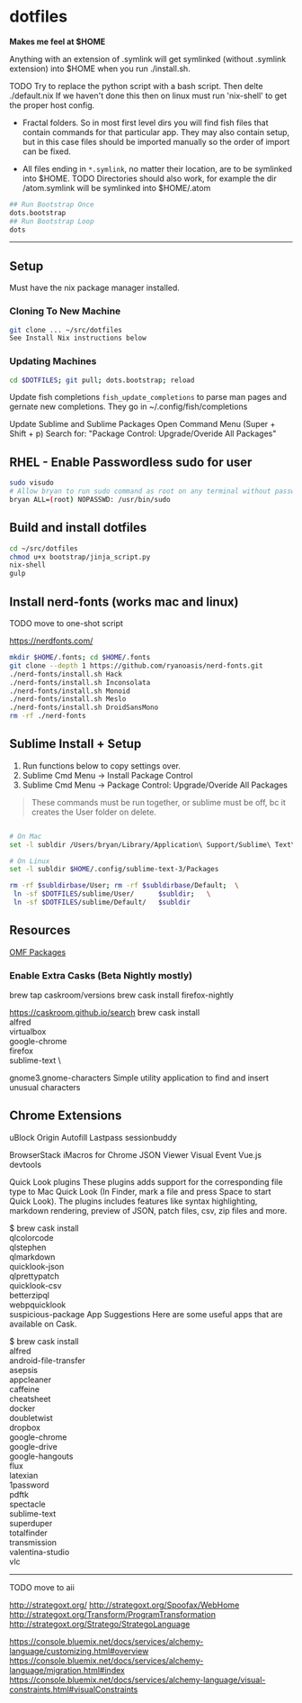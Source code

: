 # dotfiles

**Makes me feel at $HOME**

Anything with an extension of .symlink will get symlinked (without .symlink extension) into $HOME when you run ./install.sh.

TODO Try to replace the python script with a bash script.
Then delte ./default.nix
If we haven't done this then on linux must run 'nix-shell' to get the proper host config.

- Fractal folders.  So in most first level dirs you will find fish files that contain
  commands for that particular app.  They may also contain setup, but in this case files should
  be imported manually so the order of import can be fixed.

- All files ending in `*.symlink`, no matter their location, are to be symlinked into $HOME.
  TODO Directories should also work, for example the dir /atom.symlink will be symlinked into $HOME/.atom


```bash
## Run Bootstrap Once
dots.bootstrap
## Run Bootstrap Loop
dots
```

-----------------------------------------------------------------------------------

## Setup

Must have the nix package manager installed.

### Cloning To New Machine

```bash
git clone ... ~/src/dotfiles
See Install Nix instructions below
```

### Updating Machines

```bash
cd $DOTFILES; git pull; dots.bootstrap; reload
```

Update fish completions  `fish_update_completions`
to parse man pages and gernate new completions.
They go in ~/.config/fish/completions

Update Sublime and Sublime Packages
Open Command Menu (Super + Shift + p)
Search for: "Package Control: Upgrade/Overide All Packages"


## RHEL - Enable Passwordless sudo for user

```bash
sudo visudo
# Allow bryan to run sudo command as root on any terminal without passwd
bryan ALL=(root) NOPASSWD: /usr/bin/sudo
```

## Build and install dotfiles

```bash
cd ~/src/dotfiles
chmod u+x bootstrap/jinja_script.py
nix-shell
gulp
```

## Install nerd-fonts (works mac and linux)

TODO move to one-shot script

https://nerdfonts.com/

```bash
mkdir $HOME/.fonts; cd $HOME/.fonts
git clone --depth 1 https://github.com/ryanoasis/nerd-fonts.git
./nerd-fonts/install.sh Hack
./nerd-fonts/install.sh Inconsolata
./nerd-fonts/install.sh Monoid
./nerd-fonts/install.sh Meslo
./nerd-fonts/install.sh DroidSansMono
rm -rf ./nerd-fonts
```


## Sublime Install + Setup

1. Run functions below to copy settings over.
2. Sublime Cmd Menu -> Install Package Control
3. Sublime Cmd Menu -> Package Control: Upgrade/Overide All Packages

> These commands must be run together, or sublime must be off,
> bc it creates the User folder on delete.

```bash

# On Mac
set -l subldir /Users/bryan/Library/Application\ Support/Sublime\ Text\ 3/Packages

# On Linux
set -l subldir $HOME/.config/sublime-text-3/Packages

rm -rf $subldirbase/User; rm -rf $subldirbase/Default;  \
 ln -sf $DOTFILES/sublime/User/      $subldir;   \
 ln -sf $DOTFILES/sublime/Default/   $subldir

```

## Resources

[OMF Packages](https://github.com/oh-my-fish/packages-main/tree/master/packages)



### Enable Extra Casks (Beta Nightly mostly)

brew tap caskroom/versions
brew cask install firefox-nightly

https://caskroom.github.io/search
brew cask install \
    alfred \
    virtualbox \
    google-chrome \
    firefox \
    sublime-text \

gnome3.gnome-characters Simple utility application to find and insert unusual characters

## Chrome Extensions

uBlock Origin
Autofill
Lastpass
sessionbuddy

BrowserStack
iMacros for Chrome
JSON Viewer
Visual Event
Vue.js devtools


Quick Look plugins
These plugins adds support for the corresponding file type to Mac Quick Look (In Finder, mark a file and press Space to start Quick Look). The plugins includes features like syntax highlighting, markdown rendering, preview of JSON, patch files, csv, zip files and more.

$ brew cask install \
    qlcolorcode \
    qlstephen \
    qlmarkdown \
    quicklook-json \
    qlprettypatch \
    quicklook-csv \
    betterzipql \
    webpquicklook \
    suspicious-package
App Suggestions
Here are some useful apps that are available on Cask.

$ brew cask install \
    alfred \
    android-file-transfer \
    asepsis \
    appcleaner \
    caffeine \
    cheatsheet \
    docker \
    doubletwist \
    dropbox \
    google-chrome \
    google-drive \
    google-hangouts \
    flux \
    latexian \
    1password \
    pdftk \
    spectacle \
    sublime-text \
    superduper \
    totalfinder \
    transmission \
    valentina-studio \
    vlc

----------------------------------------------------

TODO move to aii

http://strategoxt.org/
http://strategoxt.org/Spoofax/WebHome
http://strategoxt.org/Transform/ProgramTransformation
http://strategoxt.org/Stratego/StrategoLanguage

https://console.bluemix.net/docs/services/alchemy-language/customizing.html#overview
https://console.bluemix.net/docs/services/alchemy-language/migration.html#index
https://console.bluemix.net/docs/services/alchemy-language/visual-constraints.html#visualConstraints

